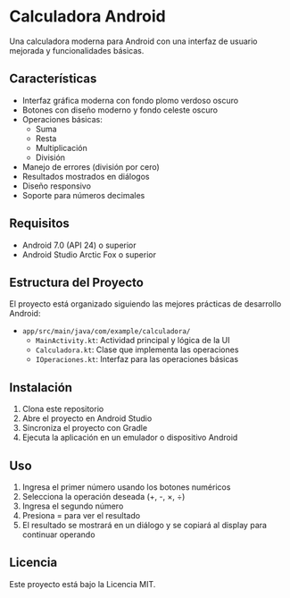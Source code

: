 # Calculadora Android

Una calculadora moderna para Android con una interfaz de usuario mejorada y funcionalidades básicas.

## Características

- Interfaz gráfica moderna con fondo plomo verdoso oscuro
- Botones con diseño moderno y fondo celeste oscuro
- Operaciones básicas:
  - Suma
  - Resta
  - Multiplicación
  - División
- Manejo de errores (división por cero)
- Resultados mostrados en diálogos
- Diseño responsivo
- Soporte para números decimales

## Requisitos

- Android 7.0 (API 24) o superior
- Android Studio Arctic Fox o superior

## Estructura del Proyecto

El proyecto está organizado siguiendo las mejores prácticas de desarrollo Android:

- `app/src/main/java/com/example/calculadora/`
  - `MainActivity.kt`: Actividad principal y lógica de la UI
  - `Calculadora.kt`: Clase que implementa las operaciones
  - `IOperaciones.kt`: Interfaz para las operaciones básicas

## Instalación

1. Clona este repositorio
2. Abre el proyecto en Android Studio
3. Sincroniza el proyecto con Gradle
4. Ejecuta la aplicación en un emulador o dispositivo Android

## Uso

1. Ingresa el primer número usando los botones numéricos
2. Selecciona la operación deseada (+, -, ×, ÷)
3. Ingresa el segundo número
4. Presiona = para ver el resultado
5. El resultado se mostrará en un diálogo y se copiará al display para continuar operando

## Licencia

Este proyecto está bajo la Licencia MIT. 